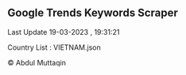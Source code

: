 

## Google Trends Keywords Scraper 
 
Last Update 19-03-2023 , 19:31:21

Country List :
VIETNAM.json



© Abdul Muttaqin 
